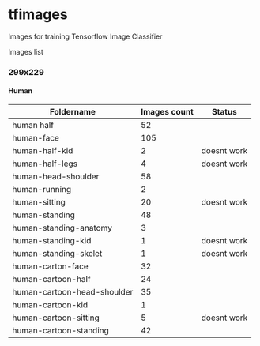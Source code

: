 # tfimages
Images for training Tensorflow Image Classifier

Images list

### 299x229

#### Human

| Foldername  | Images count | Status |
| ------------- | ------------- | ---- |
| human half                                               | 52   |             |
| human-face                                               | 105  |             |
| human-half-kid                                           | 2    | doesnt work |
| human-half-legs                                          | 4    | doesnt work |
| human-head-shoulder                                      | 58   |             |
| human-running                                            | 2    |             |
| human-sitting                                            | 20   | doesnt work |
| human-standing                                           | 48   |             |
| human-standing-anatomy                                   | 3    |             |
| human-standing-kid                                       | 1    | doesnt work |
| human-standing-skelet                                    | 1    | doesnt work |
| human-carton-face                                        |  32  |             |
| human-cartoon-half                                       |  24  |             |
| human-cartoon-head-shoulder                              |  35  |             |
| human-cartoon-kid                                        |  1   |             |
| human-cartoon-sitting                                    |  5   | doesnt work |
| human-cartoon-standing                                   |  42  |             |
